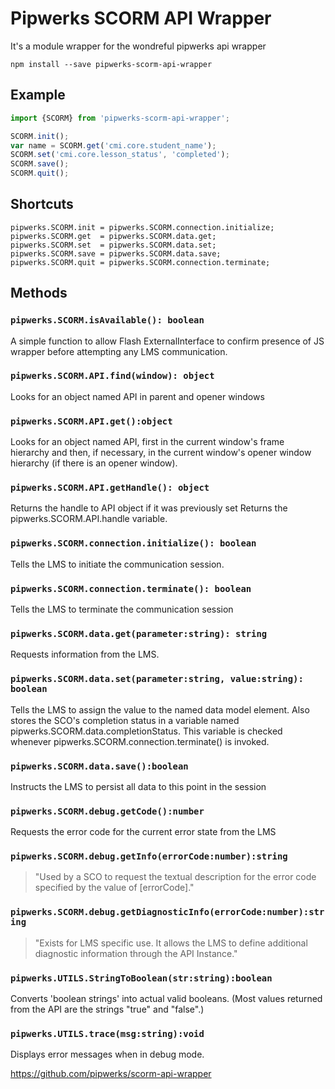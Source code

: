 # Pipwerks SCORM API Wrapper

It's a module wrapper for the wondreful pipwerks api wrapper

```
npm install --save pipwerks-scorm-api-wrapper
```

## Example
```js
import {SCORM} from 'pipwerks-scorm-api-wrapper';

SCORM.init();
var name = SCORM.get('cmi.core.student_name');
SCORM.set('cmi.core.lesson_status', 'completed');
SCORM.save();
SCORM.quit();
```

## Shortcuts
```
pipwerks.SCORM.init = pipwerks.SCORM.connection.initialize;
pipwerks.SCORM.get  = pipwerks.SCORM.data.get;
pipwerks.SCORM.set  = pipwerks.SCORM.data.set;
pipwerks.SCORM.save = pipwerks.SCORM.data.save;
pipwerks.SCORM.quit = pipwerks.SCORM.connection.terminate;
```

## Methods


### `pipwerks.SCORM.isAvailable(): boolean`
A simple function to allow Flash ExternalInterface to confirm
presence of JS wrapper before attempting any LMS communication.


### `pipwerks.SCORM.API.find(window): object`
Looks for an object named API in parent and opener windows


### `pipwerks.SCORM.API.get():object`
Looks for an object named API, first in the current window's frame
hierarchy and then, if necessary, in the current window's opener window
hierarchy (if there is an opener window).

### `pipwerks.SCORM.API.getHandle(): object`
Returns the handle to API object if it was previously set
Returns the pipwerks.SCORM.API.handle variable.


### `pipwerks.SCORM.connection.initialize(): boolean`
Tells the LMS to initiate the communication session.


### `pipwerks.SCORM.connection.terminate(): boolean`
Tells the LMS to terminate the communication session


### `pipwerks.SCORM.data.get(parameter:string): string`
Requests information from the LMS.


### `pipwerks.SCORM.data.set(parameter:string, value:string): boolean`
Tells the LMS to assign the value to the named data model element.
Also stores the SCO's completion status in a variable named
pipwerks.SCORM.data.completionStatus. This variable is checked whenever
pipwerks.SCORM.connection.terminate() is invoked.


### `pipwerks.SCORM.data.save():boolean`
Instructs the LMS to persist all data to this point in the session


### `pipwerks.SCORM.debug.getCode():number`
Requests the error code for the current error state from the LMS

### `pipwerks.SCORM.debug.getInfo(errorCode:number):string`
> "Used by a SCO to request the textual description for the error code
specified by the value of [errorCode]."


### `pipwerks.SCORM.debug.getDiagnosticInfo(errorCode:number):string`
> "Exists for LMS specific use. It allows the LMS to define additional
diagnostic information through the API Instance."


### `pipwerks.UTILS.StringToBoolean(str:string):boolean`
Converts 'boolean strings' into actual valid booleans.
(Most values returned from the API are the strings "true" and "false".)


### `pipwerks.UTILS.trace(msg:string):void`
Displays error messages when in debug mode.





https://github.com/pipwerks/scorm-api-wrapper
